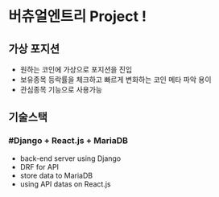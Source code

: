 # 버츄얼엔트리 Project !

## 가상 포지션
- 원하는 코인에 가상으로 포지션을 진입
- 보유종목 등락률을 체크하고 빠르게 변화하는 코인 메타 파악 용이
- 관심종목 기능으로 사용가능

## 기술스택
###  #Django + React.js + MariaDB

- back-end server using Django
- DRF for API
- store data to MariaDB
- using API datas on React.js
